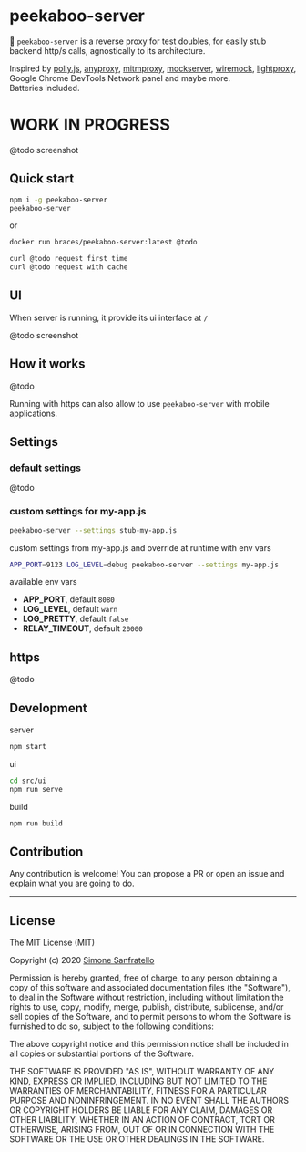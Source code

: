 # peekaboo-server

:ghost: `peekaboo-server` is a reverse proxy for test doubles, for easily stub backend http/s calls, agnostically to its architecture.  

Inspired by [polly.js](https://netflix.github.io/pollyjs), [anyproxy](https://anyproxy.io/), [mitmproxy](https://mitmproxy.org/), [mockserver](https://www.mock-server.com/), [wiremock](http://wiremock.org/), [lightproxy](https://github.com/alibaba/lightproxy), Google Chrome DevTools Network panel and maybe more.  
Batteries included.

# WORK IN PROGRESS

@todo screenshot

## Quick start

```bash
npm i -g peekaboo-server
peekaboo-server
```

or

```bash
docker run braces/peekaboo-server:latest @todo
```

```bash
curl @todo request first time 
curl @todo request with cache
```

## UI

When server is running, it provide its ui interface at `/`

@todo screenshot

## How it works

@todo

Running with https can also allow to use `peekaboo-server` with mobile applications.

## Settings

### default settings

@todo

### custom settings for my-app.js

```bash
peekaboo-server --settings stub-my-app.js
```

custom settings from my-app.js and override at runtime with env vars

```bash
APP_PORT=9123 LOG_LEVEL=debug peekaboo-server --settings my-app.js
```

available env vars

- **APP_PORT**, default `8080`
- **LOG_LEVEL**, default `warn`
- **LOG_PRETTY**, default `false`
- **RELAY_TIMEOUT**, default `20000`

## https

@todo

## Development

server

```bash
npm start
```

ui

```bash
cd src/ui
npm run serve
```

build

```bash
npm run build
```

## Contribution

Any contribution is welcome! You can propose a PR or open an issue and explain what you are going to do.  

---

## License

The MIT License (MIT)

Copyright (c) 2020 [Simone Sanfratello](https://braceslab.com)

Permission is hereby granted, free of charge, to any person obtaining a copy
of this software and associated documentation files (the "Software"), to deal
in the Software without restriction, including without limitation the rights
to use, copy, modify, merge, publish, distribute, sublicense, and/or sell
copies of the Software, and to permit persons to whom the Software is
furnished to do so, subject to the following conditions:

The above copyright notice and this permission notice shall be included in all
copies or substantial portions of the Software.

THE SOFTWARE IS PROVIDED "AS IS", WITHOUT WARRANTY OF ANY KIND, EXPRESS OR
IMPLIED, INCLUDING BUT NOT LIMITED TO THE WARRANTIES OF MERCHANTABILITY,
FITNESS FOR A PARTICULAR PURPOSE AND NONINFRINGEMENT. IN NO EVENT SHALL THE
AUTHORS OR COPYRIGHT HOLDERS BE LIABLE FOR ANY CLAIM, DAMAGES OR OTHER
LIABILITY, WHETHER IN AN ACTION OF CONTRACT, TORT OR OTHERWISE, ARISING FROM,
OUT OF OR IN CONNECTION WITH THE SOFTWARE OR THE USE OR OTHER DEALINGS IN THE
SOFTWARE.
